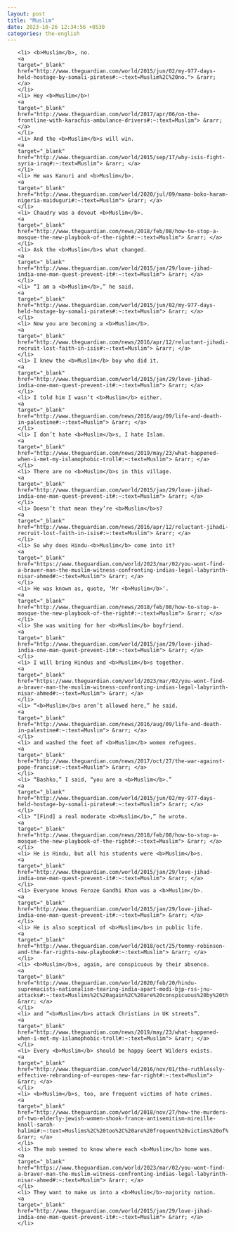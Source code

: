 ```yaml
---
layout: post
title: "Muslim"
date: 2023-10-26 12:34:56 +0530
categories: the-english
---
```

<ol>

    <li> <b>Muslim</b>, no.
    <a 
    target="_blank" 
    href="http://www.theguardian.com/world/2015/jun/02/my-977-days-held-hostage-by-somali-pirates#:~:text=Muslim%2C%20no."> &rarr; </a>
    </li>
    <li> Hey <b>Muslim</b>!
    <a 
    target="_blank" 
    href="http://www.theguardian.com/world/2017/apr/06/on-the-frontline-with-karachis-ambulance-drivers#:~:text=Muslim"> &rarr; </a>
    </li>
    <li> And the <b>Muslim</b>s will win.
    <a 
    target="_blank" 
    href="http://www.theguardian.com/world/2015/sep/17/why-isis-fight-syria-iraq#:~:text=Muslim"> &rarr; </a>
    </li>
    <li> He was Kanuri and <b>Muslim</b>.
    <a 
    target="_blank" 
    href="http://www.theguardian.com/world/2020/jul/09/mama-boko-haram-nigeria-maiduguri#:~:text=Muslim"> &rarr; </a>
    </li>
    <li> Chaudry was a devout <b>Muslim</b>.
    <a 
    target="_blank" 
    href="http://www.theguardian.com/news/2018/feb/08/how-to-stop-a-mosque-the-new-playbook-of-the-right#:~:text=Muslim"> &rarr; </a>
    </li>
    <li> Ask the <b>Muslim</b>s what changed.
    <a 
    target="_blank" 
    href="http://www.theguardian.com/world/2015/jan/29/love-jihad-india-one-man-quest-prevent-it#:~:text=Muslim"> &rarr; </a>
    </li>
    <li> “I am a <b>Muslim</b>,” he said.
    <a 
    target="_blank" 
    href="http://www.theguardian.com/world/2015/jun/02/my-977-days-held-hostage-by-somali-pirates#:~:text=Muslim"> &rarr; </a>
    </li>
    <li> Now you are becoming a <b>Muslim</b>.
    <a 
    target="_blank" 
    href="http://www.theguardian.com/news/2016/apr/12/reluctant-jihadi-recruit-lost-faith-in-isis#:~:text=Muslim"> &rarr; </a>
    </li>
    <li> I knew the <b>Muslim</b> boy who did it.
    <a 
    target="_blank" 
    href="http://www.theguardian.com/world/2015/jan/29/love-jihad-india-one-man-quest-prevent-it#:~:text=Muslim"> &rarr; </a>
    </li>
    <li> I told him I wasn’t <b>Muslim</b> either.
    <a 
    target="_blank" 
    href="http://www.theguardian.com/news/2016/aug/09/life-and-death-in-palestine#:~:text=Muslim"> &rarr; </a>
    </li>
    <li> I don’t hate <b>Muslim</b>s, I hate Islam.
    <a 
    target="_blank" 
    href="http://www.theguardian.com/news/2019/may/23/what-happened-when-i-met-my-islamophobic-troll#:~:text=Muslim"> &rarr; </a>
    </li>
    <li> There are no <b>Muslim</b>s in this village.
    <a 
    target="_blank" 
    href="http://www.theguardian.com/world/2015/jan/29/love-jihad-india-one-man-quest-prevent-it#:~:text=Muslim"> &rarr; </a>
    </li>
    <li> Doesn’t that mean they’re <b>Muslim</b>s?
    <a 
    target="_blank" 
    href="http://www.theguardian.com/news/2016/apr/12/reluctant-jihadi-recruit-lost-faith-in-isis#:~:text=Muslim"> &rarr; </a>
    </li>
    <li> So why does Hindu-<b>Muslim</b> come into it?
    <a 
    target="_blank" 
    href="https://www.theguardian.com/world/2023/mar/02/you-wont-find-a-braver-man-the-muslim-witness-confronting-indias-legal-labyrinth-nisar-ahmed#:~:text=Muslim"> &rarr; </a>
    </li>
    <li> He was known as, quote, ‘Mr <b>Muslim</b>’.
    <a 
    target="_blank" 
    href="http://www.theguardian.com/news/2018/feb/08/how-to-stop-a-mosque-the-new-playbook-of-the-right#:~:text=Muslim"> &rarr; </a>
    </li>
    <li> She was waiting for her <b>Muslim</b> boyfriend.
    <a 
    target="_blank" 
    href="http://www.theguardian.com/world/2015/jan/29/love-jihad-india-one-man-quest-prevent-it#:~:text=Muslim"> &rarr; </a>
    </li>
    <li> I will bring Hindus and <b>Muslim</b>s together.
    <a 
    target="_blank" 
    href="https://www.theguardian.com/world/2023/mar/02/you-wont-find-a-braver-man-the-muslim-witness-confronting-indias-legal-labyrinth-nisar-ahmed#:~:text=Muslim"> &rarr; </a>
    </li>
    <li> “<b>Muslim</b>s aren’t allowed here,” he said.
    <a 
    target="_blank" 
    href="http://www.theguardian.com/news/2016/aug/09/life-and-death-in-palestine#:~:text=Muslim"> &rarr; </a>
    </li>
    <li> and washed the feet of <b>Muslim</b> women refugees.
    <a 
    target="_blank" 
    href="http://www.theguardian.com/news/2017/oct/27/the-war-against-pope-francis#:~:text=Muslim"> &rarr; </a>
    </li>
    <li> “Bashko,” I said, “you are a <b>Muslim</b>.”
    <a 
    target="_blank" 
    href="http://www.theguardian.com/world/2015/jun/02/my-977-days-held-hostage-by-somali-pirates#:~:text=Muslim"> &rarr; </a>
    </li>
    <li> “[Find] a real moderate <b>Muslim</b>,” he wrote.
    <a 
    target="_blank" 
    href="http://www.theguardian.com/news/2018/feb/08/how-to-stop-a-mosque-the-new-playbook-of-the-right#:~:text=Muslim"> &rarr; </a>
    </li>
    <li> He is Hindu, but all his students were <b>Muslim</b>s.
    <a 
    target="_blank" 
    href="http://www.theguardian.com/world/2015/jan/29/love-jihad-india-one-man-quest-prevent-it#:~:text=Muslim"> &rarr; </a>
    </li>
    <li> Everyone knows Feroze Gandhi Khan was a <b>Muslim</b>.
    <a 
    target="_blank" 
    href="http://www.theguardian.com/world/2015/jan/29/love-jihad-india-one-man-quest-prevent-it#:~:text=Muslim"> &rarr; </a>
    </li>
    <li> He is also sceptical of <b>Muslim</b>s in public life.
    <a 
    target="_blank" 
    href="http://www.theguardian.com/world/2018/oct/25/tommy-robinson-and-the-far-rights-new-playbook#:~:text=Muslim"> &rarr; </a>
    </li>
    <li> <b>Muslim</b>s, again, are conspicuous by their absence.
    <a 
    target="_blank" 
    href="http://www.theguardian.com/world/2020/feb/20/hindu-supremacists-nationalism-tearing-india-apart-modi-bjp-rss-jnu-attacks#:~:text=Muslims%2C%20again%2C%20are%20conspicuous%20by%20their%20absence."> &rarr; </a>
    </li>
    <li> and “<b>Muslim</b>s attack Christians in UK streets”.
    <a 
    target="_blank" 
    href="http://www.theguardian.com/news/2019/may/23/what-happened-when-i-met-my-islamophobic-troll#:~:text=Muslim"> &rarr; </a>
    </li>
    <li> Every <b>Muslim</b> should be happy Geert Wilders exists.
    <a 
    target="_blank" 
    href="http://www.theguardian.com/world/2016/nov/01/the-ruthlessly-effective-rebranding-of-europes-new-far-right#:~:text=Muslim"> &rarr; </a>
    </li>
    <li> <b>Muslim</b>s, too, are frequent victims of hate crimes.
    <a 
    target="_blank" 
    href="http://www.theguardian.com/world/2018/nov/27/how-the-murders-of-two-elderly-jewish-women-shook-france-antisemitism-mireille-knoll-sarah-halimi#:~:text=Muslims%2C%20too%2C%20are%20frequent%20victims%20of%20hate%20crimes."> &rarr; </a>
    </li>
    <li> The mob seemed to know where each <b>Muslim</b> home was.
    <a 
    target="_blank" 
    href="https://www.theguardian.com/world/2023/mar/02/you-wont-find-a-braver-man-the-muslim-witness-confronting-indias-legal-labyrinth-nisar-ahmed#:~:text=Muslim"> &rarr; </a>
    </li>
    <li> They want to make us into a <b>Muslim</b>-majority nation.
    <a 
    target="_blank" 
    href="http://www.theguardian.com/world/2015/jan/29/love-jihad-india-one-man-quest-prevent-it#:~:text=Muslim"> &rarr; </a>
    </li>